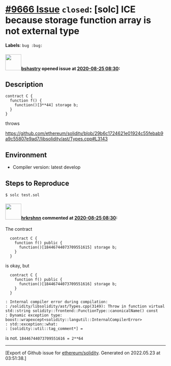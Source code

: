 # [\#9666 Issue](https://github.com/ethereum/solidity/issues/9666) `closed`: [solc] ICE because storage function array is not external type 
**Labels**: `bug :bug:`


#### <img src="https://avatars.githubusercontent.com/u/2388185?v=4" width="50">[bshastry](https://github.com/bshastry) opened issue at [2020-08-25 08:30](https://github.com/ethereum/solidity/issues/9666):

## Description

```
contract C {
  function f() {
    function()[3**44] storage b;
  }
}
```

throws

https://github.com/ethereum/solidity/blob/29b6c1724621e01924c55febab9a9c55807e9ad7/libsolidity/ast/Types.cpp#L3143

## Environment

- Compiler version: latest develop

## Steps to Reproduce

```
$ solc test.sol
```



#### <img src="https://avatars.githubusercontent.com/u/13174375?u=52d702cb6bec53b561afa293cf9cd53ef7a63924&v=4" width="50">[hrkrshnn](https://github.com/hrkrshnn) commented at [2020-08-25 08:30](https://github.com/ethereum/solidity/issues/9666#issuecomment-682046818):

The contract 
```
  contract C {
	function f() public {
	  function()[18446744073709551615] storage b;
	}
  }
```

is okay, but

```
  contract C {
	function f() public {
	  function()[18446744073709551616] storage b;
	}
  }

: Internal compiler error during compilation:
: /solidity/libsolidity/ast/Types.cpp(3149): Throw in function virtual std::string solidity::frontend::FunctionType::canonicalName() const
: Dynamic exception type: boost::wrapexcept<solidity::langutil::InternalCompilerError>
: std::exception::what: 
: [solidity::util::tag_comment*] = 
```
is not. `18446744073709551616 = 2**64`


-------------------------------------------------------------------------------



[Export of Github issue for [ethereum/solidity](https://github.com/ethereum/solidity). Generated on 2022.05.23 at 03:51:38.]
